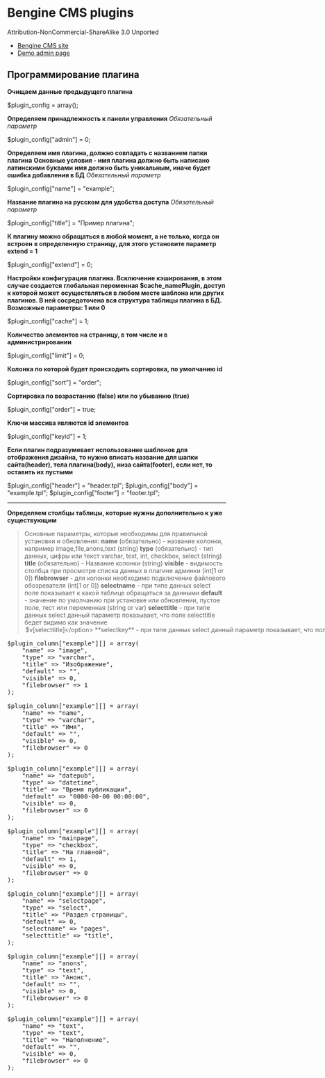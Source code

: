 Bengine CMS plugins
=========

Attribution-NonCommercial-ShareAlike 3.0 Unported

 - [Bengine CMS site](http://bengine.ru/)
 - [Demo admin page](http://demo.bengine.ru/admin/)

Программирование плагина
-------------

**Очищаем данные предыдущего плагина**

$plugin_config = array();

**Определяем принадлежность к панели управления**
*Обязательный параметр*

$plugin_config["admin"] = 0;

**Определяем имя плагина, должно совпадать с названием папки плагина**
**Основные условия - имя плагина должно быть написано латинскими буквами**
**имя должно быть уникальным, иначе будет ошибка добавления в БД**
*Обязательный параметр*

$plugin_config["name"] = "example";

**Название плагина на русском для удобства доступа**
*Обязательный параметр*

$plugin_config["title"] = "Пример плагина";

**К плагину можно обращаться в любой момент, а не только, когда он встроен**
**в определенную страницу, для этого установите параметр extend = 1**

$plugin_config["extend"] = 0;

**Настройки конфигурации плагина. Всключение кэширования, в этом случае создается**
**глобальная переменная $cache_namePlugin, доступ к которой может**
**осуществляться в любом месте шаблона или других плагинов. В ней сосредоточена**
**вся структура таблицы плагина в БД. Возможные параметры: 1 или 0**

$plugin_config["cache"] = 1;

**Количество элементов на страницу, в том числе и в администрировании**

$plugin_config["limit"] = 0;

**Колонка по которой будет происходить сортировка, по умолчанию id**

$plugin_config["sort"] = "order";

**Сортировка по возрастанию (false) или по убыванию (true)**

$plugin_config["order"] = true;

**Ключи массива являются id элементов**

$plugin_config["keyid"] = 1;

**Если плагин подразумевает использование шаблонов для отображения дизайна,**
**то нужно вписать название для шапки сайта(header), тела плагина(body),**
**низа сайта(footer), если нет, то оставить их пустыми**

$plugin_config["header"] = "header.tpl";
$plugin_config["body"] = "example.tpl";
$plugin_config["footer"] = "footer.tpl";

****
**Определяем столбцы таблицы, которые нужны дополнительно к уже существующим**
> Основные параметры, которые необходимы для правильной установки и обновления:
> **name** (обязательно) - название колонки, например image,file,anons,text (string)
> **type** (обязательно) - тип данных, цифры или текст varchar, text, int, checkbox, select (string)
> **title** (обязательно) - Название колонки (string)
> **visible** - видимость столбца при просмотре списка данных в плагине админки (int[1 or 0])
> **filebrowser** - для колонки необходимо подключение файлового обозревателя (int[1 or 0])
> **selectname** - при типе данных select поле показывает к какой таблице обращаться за данными
> **default** - значение по умолчанию при установке или обновлении, пустое поле, тест или переменная (string or var)
> **selecttitle** - при типе данных select данный параметр показывает,
> что поле selecttitle бедет видимо как значение <option value="$k">$v[selecttitle]</option>
> **selectkey** - при типе данных select данный параметр показывает,
> что поле selectkey бедет видимо как ключ <option value="$v[selectkey]">$v</option>

<pre>
$plugin_column["example"][] = array(
    "name" => "image",
    "type" => "varchar",
	"title" => "Изображение",
	"default" => "",
	"visible" => 0,
	"filebrowser" => 1
);

$plugin_column["example"][] = array(
	"name" => "name",
	"type" => "varchar",
	"title" => "Имя",
	"default" => "",
	"visible" => 0,
	"filebrowser" => 0
);

$plugin_column["example"][] = array(
	"name" => "datepub",
	"type" => "datetime",
	"title" => "Время публикации",
	"default" => "0000-00-00 00:00:00",
	"visible" => 0,
	"filebrowser" => 0
);

$plugin_column["example"][] = array(
	"name" => "mainpage",
	"type" => "checkbox",
	"title" => "На главной",
	"default" => 1,
	"visible" => 0,
	"filebrowser" => 0
);

$plugin_column["example"][] = array(
	"name" => "selectpage",
	"type" => "select",
	"title" => "Раздел страницы",
	"default" => 0,
	"selectname" => "pages",
	"selecttitle" => "title",
);

$plugin_column["example"][] = array(
	"name" => "anons",
	"type" => "text",
	"title" => "Анонс",
	"default" => "",
	"visible" => 0,
	"filebrowser" => 0
);

$plugin_column["example"][] = array(
	"name" => "text",
	"type" => "text",
	"title" => "Наполнение",
	"default" => "",
	"visible" => 0,
	"filebrowser" => 0
);
</pre>